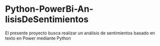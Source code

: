 # Python-PowerBi-An-lisisDeSentimientos
El presente proyecto busca realizar un análisis de sentimientos basado en texto en Power mediante Python
